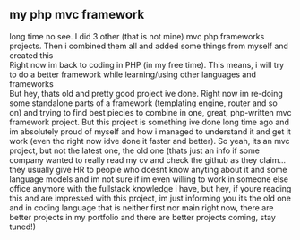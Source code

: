 ## my php mvc framework
long time no see. I did 3 other (that is not mine) mvc php frameworks projects. Then i combined them all and added some things from myself and created this </br>
Right now im back to coding in PHP (in my free time). This means, i will try to do a better framework while learning/using other languages and frameworks </br>
But hey, thats old and pretty good project ive done. Right now im re-doing some standalone parts of a framework (templating engine, router and so on) and trying to find best piecies to combine in one, great, php-written mvc framework project.
But this project is something ive done long time ago and im absolutely proud of myself and how i managed to understand it and get it work (even tho right now idve done it faster and better). 
So yeah, its an mvc project, but not the latest one, the old one (thats just an info if some company wanted to really read my cv and check the github as they claim... they usually give HR to people who doesnt know anyting about it and some language models and im not sure if im even willing to work in someone else office anymore with the fullstack knowledge i have, but hey, if youre reading this and are impressed with this project, im just informing you its the old one and in coding language that is neither first nor main right now, there are better projects in my portfolio and there are better projects coming, stay tuned!)
